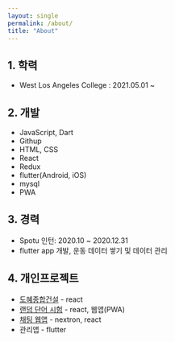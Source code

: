 ```yaml
---
layout: single
permalink: /about/
title: "About"
---
```


## 1. 학력

- West Los Angeles College
  : 2021.05.01 ~

## 2. 개발
- JavaScript, Dart
- Githup
- HTML, CSS
- React
- Redux
- flutter(Android, iOS)
- mysql
- PWA

## 3. 경력

-  Spotu 인턴:  2020.10 ~ 2020.12.31
- flutter app 개발, 운동 데이터 쌓기 및 데이터 관리

## 4. 개인프로젝트
- [도혜종합건설](http://dohye.co.kr) - react
- [랜덤 단어 시험](https://dailyvocatest.tk) - react, 웹앱(PWA)
- [채팅 웹앱](https://github.com/jaehunkim0828/nextron-chatting) - nextron, react
- 관리앱 - flutter

